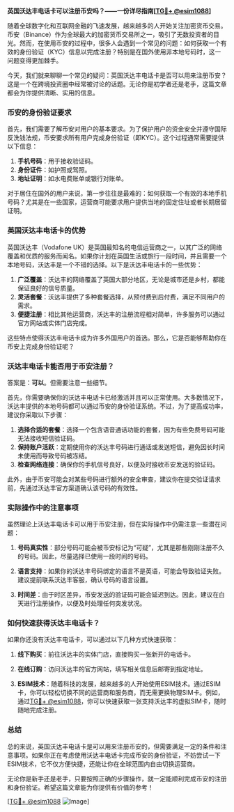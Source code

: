 **英国沃达丰电话卡可以注册币安吗？——一份详尽指南[[TG💪+ @esim1088](https://t.me/s/esim1088)]**

随着全球数字化和互联网金融的飞速发展，越来越多的人开始关注加密货币交易。币安（Binance）作为全球最大的加密货币交易所之一，吸引了无数投资者的目光。然而，在使用币安的过程中，很多人会遇到一个常见的问题：如何获取一个有效的身份验证（KYC）信息以完成注册？特别是在国外使用非本地号码时，这一问题变得更加棘手。

今天，我们就来聊聊一个常见的疑问：英国沃达丰电话卡是否可以用来注册币安？这是一个在跨境投资圈中经常被讨论的话题。无论你是初学者还是老手，这篇文章都会为你提供清晰、实用的信息。

### 币安的身份验证要求

首先，我们需要了解币安对用户的基本要求。为了保护用户的资金安全并遵守国际反洗钱法规，币安要求所有用户完成身份验证（即KYC）。这个过程通常需要提供以下信息：

1. **手机号码**：用于接收验证码。
2. **身份证件**：如护照或驾照。
3. **地址证明**：如水电费账单或银行对账单。

对于居住在国外的用户来说，第一步往往是最难的：如何获取一个有效的本地手机号码？尤其是在一些国家，运营商可能要求用户提供当地的固定住址或者长期居留证明。

### 英国沃达丰电话卡的优势

英国沃达丰（Vodafone UK）是英国最知名的电信运营商之一，以其广泛的网络覆盖和优质的服务而闻名。如果你计划在英国生活或旅行一段时间，并且需要一个本地号码，沃达丰是一个不错的选择。以下是沃达丰电话卡的一些优势：

1. **广泛覆盖**：沃达丰的网络覆盖了英国大部分地区，无论是城市还是乡村，都能保证良好的信号质量。
2. **灵活套餐**：沃达丰提供了多种套餐选择，从预付费到后付费，满足不同用户的需求。
3. **便捷注册**：相比其他运营商，沃达丰的注册流程相对简单，许多服务可以通过官方网站或实体门店完成。

这些特点使得沃达丰电话卡成为许多外国用户的首选。那么，它是否能够帮助你在币安上完成身份验证呢？

### 沃达丰电话卡能否用于币安注册？

答案是：**可以**。但需要注意一些细节。

首先，你需要确保你的沃达丰电话卡已经激活并且可以正常使用。大多数情况下，沃达丰提供的本地号码都可以通过币安的身份验证系统。不过，为了提高成功率，建议你采取以下步骤：

1. **选择合适的套餐**：选择一个包含语音通话功能的套餐，因为有些免费号码可能无法接收短信验证码。
2. **保持账户活跃**：定期使用你的沃达丰号码进行通话或发送短信，避免因长时间未使用而导致号码被冻结。
3. **检查网络连接**：确保你的手机信号良好，以便及时接收币安发送的验证码。

此外，由于币安可能会对某些号码进行额外的安全审查，建议你在提交验证请求前，先通过沃达丰官方渠道确认该号码的有效性。

### 实际操作中的注意事项

虽然理论上沃达丰电话卡可以用于币安注册，但在实际操作中仍需注意一些潜在问题：

1. **号码真实性**：部分号码可能会被币安标记为“可疑”，尤其是那些刚刚注册不久的号码。因此，尽量选择已使用一段时间的号码。
   
2. **语言支持**：如果你的沃达丰号码绑定的语言不是英语，可能会导致验证失败。建议提前联系沃达丰客服，确认号码的语言设置。

3. **时间差**：由于时区差异，币安发送的验证码可能会延迟到达。因此，建议在白天进行注册操作，以便及时处理任何突发状况。

### 如何快速获得沃达丰电话卡？

如果你还没有沃达丰电话卡，可以通过以下几种方式快速获取：

1. **线下购买**：前往沃达丰的实体门店，直接购买一张新开的电话卡。
   
2. **在线订购**：访问沃达丰的官方网站，填写相关信息后邮寄到指定地址。
   
3. **ESIM技术**：随着科技的发展，越来越多的人开始使用ESIM技术。通过ESIM卡，你可以轻松切换不同的运营商和服务商，而无需更换物理SIM卡。例如，通过[TG💪+ @esim1088](https://t.me/s/esim1088)，你可以快速获取一张支持沃达丰的虚拟SIM卡，随时随地完成注册。

### 总结

总的来说，英国沃达丰电话卡是可以用来注册币安的，但需要满足一定的条件和注意事项。如果你正在考虑使用沃达丰电话卡完成币安的身份验证，不妨尝试一下ESIM技术，它不仅方便快捷，还能让你在全球范围内自由切换运营商。

无论你是新手还是老手，只要按照正确的步骤操作，就一定能顺利完成币安的注册和身份验证。希望这篇文章能为你提供有价值的参考！

[[TG💪+ @esim1088](https://t.me/s/esim1088) ![Image](https://i.postimg.cc/4NQfJmqS/Snipaste-2025-05-13-00-14-12.png)]